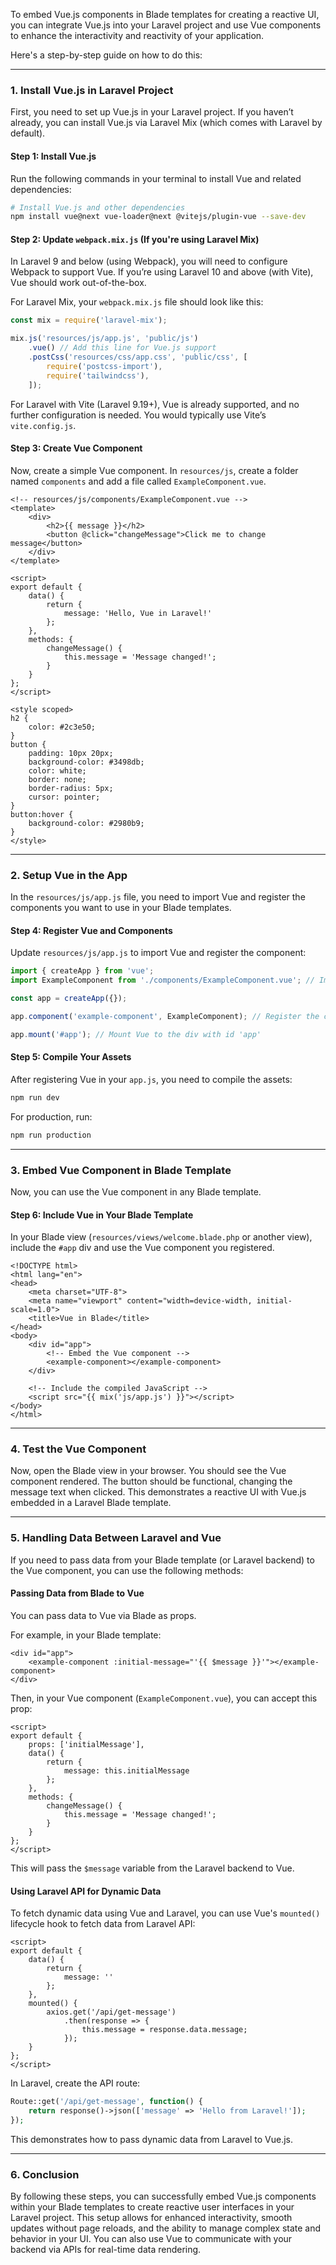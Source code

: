 To embed Vue.js components in Blade templates for creating a reactive UI, you can integrate Vue.js into your Laravel project and use Vue components to enhance the interactivity and reactivity of your application.

Here's a step-by-step guide on how to do this:

---

### **1. Install Vue.js in Laravel Project**

First, you need to set up Vue.js in your Laravel project. If you haven’t already, you can install Vue.js via Laravel Mix (which comes with Laravel by default).

#### **Step 1: Install Vue.js**

Run the following commands in your terminal to install Vue and related dependencies:

```bash
# Install Vue.js and other dependencies
npm install vue@next vue-loader@next @vitejs/plugin-vue --save-dev
```

#### **Step 2: Update `webpack.mix.js` (If you're using Laravel Mix)**

In Laravel 9 and below (using Webpack), you will need to configure Webpack to support Vue. If you’re using Laravel 10 and above (with Vite), Vue should work out-of-the-box.

For Laravel Mix, your `webpack.mix.js` file should look like this:

```javascript
const mix = require('laravel-mix');

mix.js('resources/js/app.js', 'public/js')
    .vue() // Add this line for Vue.js support
    .postCss('resources/css/app.css', 'public/css', [
        require('postcss-import'),
        require('tailwindcss'),
    ]);
```

For Laravel with Vite (Laravel 9.19+), Vue is already supported, and no further configuration is needed. You would typically use Vite’s `vite.config.js`.

#### **Step 3: Create Vue Component**

Now, create a simple Vue component. In `resources/js`, create a folder named `components` and add a file called `ExampleComponent.vue`.

```vue
<!-- resources/js/components/ExampleComponent.vue -->
<template>
    <div>
        <h2>{{ message }}</h2>
        <button @click="changeMessage">Click me to change message</button>
    </div>
</template>

<script>
export default {
    data() {
        return {
            message: 'Hello, Vue in Laravel!'
        };
    },
    methods: {
        changeMessage() {
            this.message = 'Message changed!';
        }
    }
};
</script>

<style scoped>
h2 {
    color: #2c3e50;
}
button {
    padding: 10px 20px;
    background-color: #3498db;
    color: white;
    border: none;
    border-radius: 5px;
    cursor: pointer;
}
button:hover {
    background-color: #2980b9;
}
</style>
```

---

### **2. Setup Vue in the App**

In the `resources/js/app.js` file, you need to import Vue and register the components you want to use in your Blade templates.

#### **Step 4: Register Vue and Components**

Update `resources/js/app.js` to import Vue and register the component:

```javascript
import { createApp } from 'vue';
import ExampleComponent from './components/ExampleComponent.vue'; // Import the component

const app = createApp({});

app.component('example-component', ExampleComponent); // Register the component globally

app.mount('#app'); // Mount Vue to the div with id 'app'
```

#### **Step 5: Compile Your Assets**

After registering Vue in your `app.js`, you need to compile the assets:

```bash
npm run dev
```

For production, run:

```bash
npm run production
```

---

### **3. Embed Vue Component in Blade Template**

Now, you can use the Vue component in any Blade template.

#### **Step 6: Include Vue in Your Blade Template**

In your Blade view (`resources/views/welcome.blade.php` or another view), include the `#app` div and use the Vue component you registered.

```blade
<!DOCTYPE html>
<html lang="en">
<head>
    <meta charset="UTF-8">
    <meta name="viewport" content="width=device-width, initial-scale=1.0">
    <title>Vue in Blade</title>
</head>
<body>
    <div id="app">
        <!-- Embed the Vue component -->
        <example-component></example-component>
    </div>

    <!-- Include the compiled JavaScript -->
    <script src="{{ mix('js/app.js') }}"></script>
</body>
</html>
```

---

### **4. Test the Vue Component**

Now, open the Blade view in your browser. You should see the Vue component rendered. The button should be functional, changing the message text when clicked. This demonstrates a reactive UI with Vue.js embedded in a Laravel Blade template.

---

### **5. Handling Data Between Laravel and Vue**

If you need to pass data from your Blade template (or Laravel backend) to the Vue component, you can use the following methods:

#### **Passing Data from Blade to Vue**

You can pass data to Vue via Blade as props.

For example, in your Blade template:

```blade
<div id="app">
    <example-component :initial-message="'{{ $message }}'"></example-component>
</div>
```

Then, in your Vue component (`ExampleComponent.vue`), you can accept this prop:

```vue
<script>
export default {
    props: ['initialMessage'],
    data() {
        return {
            message: this.initialMessage
        };
    },
    methods: {
        changeMessage() {
            this.message = 'Message changed!';
        }
    }
};
</script>
```

This will pass the `$message` variable from the Laravel backend to Vue.

#### **Using Laravel API for Dynamic Data**

To fetch dynamic data using Vue and Laravel, you can use Vue's `mounted()` lifecycle hook to fetch data from Laravel API:

```vue
<script>
export default {
    data() {
        return {
            message: ''
        };
    },
    mounted() {
        axios.get('/api/get-message')
            .then(response => {
                this.message = response.data.message;
            });
    }
};
</script>
```

In Laravel, create the API route:

```php
Route::get('/api/get-message', function() {
    return response()->json(['message' => 'Hello from Laravel!']);
});
```

This demonstrates how to pass dynamic data from Laravel to Vue.js.

---

### **6. Conclusion**

By following these steps, you can successfully embed Vue.js components within your Blade templates to create reactive user interfaces in your Laravel project. This setup allows for enhanced interactivity, smooth updates without page reloads, and the ability to manage complex state and behavior in your UI. You can also use Vue to communicate with your backend via APIs for real-time data rendering.